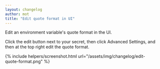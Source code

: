 ```yaml
---
layout: changelog
author: mot
title: "Edit quote format in UI"
---
```


Edit an environment variable's quote format in the UI.

Click the edit button next to your secret, then click Advanced Settings, and then at the top right edit the quote format.

{% include helpers/screenshot.html url="/assets/img/changelog/edit-quote-format.png" %}

